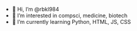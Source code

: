 - 👋 Hi, I’m @rbkl984
- 👀 I’m interested in compsci, medicine, biotech
- 🌱 I’m currently learning Python, HTML, JS, CSS

<!---
rbkl984/rbkl984 is a ✨ special ✨ repository because its `README.md` (this file) appears on your GitHub profile.
You can click the Preview link to take a look at your changes.
--->
